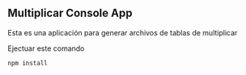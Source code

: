 ## Multiplicar Console App

Esta es una aplicación para generar archivos de tablas de 
multiplicar

Ejectuar este comando

```
npm install
```
